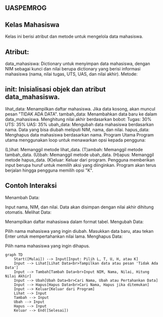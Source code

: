 ## UASPEMROG

## Kelas Mahasiswa
Kelas ini berisi atribut dan metode untuk mengelola data mahasiswa.

## Atribut:

data_mahasiswa: Dictionary untuk menyimpan data mahasiswa, dengan NIM sebagai kunci dan nilai berupa dictionary yang berisi informasi mahasiswa (nama, nilai tugas, UTS, UAS, dan nilai akhir).
Metode:

## __init__: Inisialisasi objek dan atribut data_mahasiswa.
lihat_data: Menampilkan daftar mahasiswa. Jika data kosong, akan muncul pesan "TIDAK ADA DATA".
tambah_data: Menambahkan data baru ke dalam data_mahasiswa. Menghitung nilai akhir berdasarkan bobot:
Tugas: 30%
UTS: 35%
UAS: 35%
ubah_data: Mengubah data mahasiswa berdasarkan nama. Data yang bisa diubah meliputi NIM, nama, dan nilai.
hapus_data: Menghapus data mahasiswa berdasarkan nama.
Program Utama
Program utama menggunakan loop untuk menawarkan opsi kepada pengguna:

(L)ihat: Memanggil metode lihat_data.
(T)ambah: Memanggil metode tambah_data.
(U)bah: Memanggil metode ubah_data.
(H)apus: Memanggil metode hapus_data.
(K)eluar: Keluar dari program.
Pengguna memberikan input berupa huruf untuk memilih aksi yang diinginkan. Program akan terus berjalan hingga pengguna memilih opsi "K".

## Contoh Interaksi
Menambah Data:

Input nama, NIM, dan nilai.
Data akan disimpan dengan nilai akhir dihitung otomatis.
Melihat Data:

Menampilkan daftar mahasiswa dalam format tabel.
Mengubah Data:

Pilih nama mahasiswa yang ingin diubah.
Masukkan data baru, atau tekan Enter untuk mempertahankan nilai lama.
Menghapus Data:

Pilih nama mahasiswa yang ingin dihapus.
```mermaid
graph TD
    Start([Mulai]) --> Input[Input: Pilih L, T, U, H, atau K]
    Input --> Lihat[Lihat Data<br>Tampilkan data atau pesan 'Tidak Ada Data']
    Input --> Tambah[Tambah Data<br>Input NIM, Nama, Nilai, Hitung Nilai Akhir]
    Input --> Ubah[Ubah Data<br>Cari Nama, Ubah atau Pertahankan Data]
    Input --> Hapus[Hapus Data<br>Cari Nama, Hapus jika ditemukan]
    Input --> Keluar[Keluar dari Program]
    Lihat --> Input
    Tambah --> Input
    Ubah --> Input
    Hapus --> Input
    Keluar --> End([Selesai])
```
